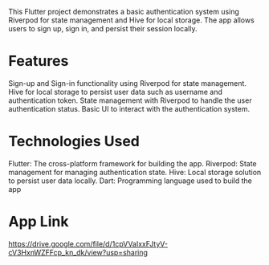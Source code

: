 This Flutter project demonstrates a basic authentication system using Riverpod for state management and Hive for local storage. The app allows users to sign up, sign in, and persist their session locally.

# Features
Sign-up and Sign-in functionality using Riverpod for state management.
Hive for local storage to persist user data such as username and authentication token.
State management with Riverpod to handle the user authentication status.
Basic UI to interact with the authentication system.

# Technologies Used
Flutter: The cross-platform framework for building the app.
Riverpod: State management for managing authentication state.
Hive: Local storage solution to persist user data locally.
Dart: Programming language used to build the app

# App Link
https://drive.google.com/file/d/1cpVVaIxxFJtyV-cV3HxnWZFFcp_kn_dk/view?usp=sharing
